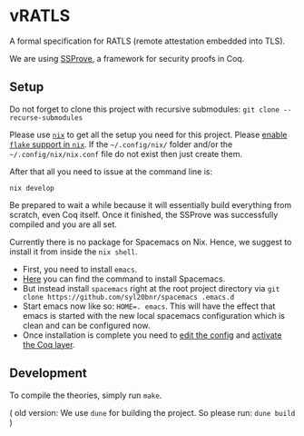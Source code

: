 # vRATLS
A formal specification for RATLS (remote attestation embedded into TLS).

We are using [SSProve](https://github.com/SSProve), a framework for security proofs in Coq.

## Setup

Do not forget to clone this project with recursive submodules:
```git clone --recurse-submodules```

Please use [`nix`](https://nixos.org/download.html) to get all the setup you need for this project.
Please [enable `flake` support in `nix`](https://nixos.wiki/wiki/Flakes). 
If the `~/.config/nix/` folder and/or the `~/.config/nix/nix.conf` file do not exist then just create them.

After that all you need to issue at the command line is:
```
nix develop
```
Be prepared to wait a while because it will essentially build everything from scratch, even Coq itself.
Once it finished, the SSProve was successfully compiled and you are all set.

Currently there is no package for Spacemacs on Nix. Hence, we suggest to install it from inside the `nix shell`.

- First, you need to install `emacs`.
- [Here](https://www.spacemacs.org/#) you can find the command to install Spacemacs.
- But instead install `spacemacs` right at the root project directory via 
  ```git clone https://github.com/syl20bnr/spacemacs .emacs.d```
- Start emacs now like so: `HOME=. emacs`. This will have the effect that emacs is started with the new local spacemacs configuration which is clean and can be configured now.
- Once installation is complete you need to [edit the config](https://develop.spacemacs.org/doc/QUICK_START.html) and [activate the Coq layer](https://develop.spacemacs.org/layers/+lang/coq/README.html).

## Development

To compile the theories, simply run ```make```.

( old version:
We use `dune` for building the project.
So please run:
```dune build```
)
